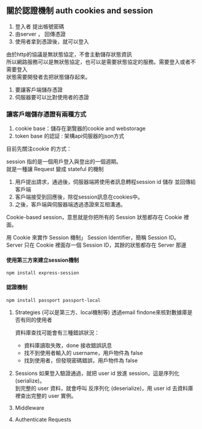 ## 關於認證機制 auth cookies and session 



1. 登入者 提出帳號密碼
2. 由server ， 回傳憑證 
3. 使用者拿到憑證後，就可以登入 


由於http的協議是無狀態協定，不會主動儲存狀態資訊  
所以網路服務可以是無狀態協定，也可以是需要狀態協定的服務。需要登入或者不需要登入  
狀態需要開發者去把狀態儲存起來。  
1. 要讓客戶端儲存憑證
2. 伺服器要可以比對使用者的憑證

### 讓客戶端儲存憑證有兩種方式

1. cookie base：儲存在瀏覽器的cookie and webstorage 
2. token base 的認証 : 架構api伺服器的json方式  

目前先關注cookie 的方式：


session 指的是一個用戶登入與登出的一個週期。  
就是一種讓 Request 變成 stateful 的機制  

1. 用戶提出請求，通過後，伺服器端將使用者訊息轉程session id 儲存 並回傳給客戶端
2. 客戶端接受到回應後，除從session訊息在cookies中。 
3. 之後，客戶端與伺服器端透過憑證來互相溝通。

Cookie-based session，意思就是你把所有的 Session 狀態都存在 Cookie 裡面。  

用 Cookie 來實作 Session 機制」 Session Identifier，簡稱 Session ID。  
Server 只在 Cookie 裡面存一個 Session ID，其餘的狀態都存在 Server 那邊



#### 使用第三方來建立session機制 

```
npm install express-session  

```

#### 認證機制 

```
npm install passport passport-local
```

1. Strategies (可以是第三方、local機制等)
    透過email findone來核對數據庫是否有同的使用者 
    
    資料庫查找可能會有三種錯誤狀況：
      * 資料庫讀取失敗，done 接收錯誤訊息
      * 找不到使用者輸入的 username，用戶物件為 false
      * 找到使用者，但發現密碼錯誤，用戶物件為 false
2. Sessions 
    如果登入驗證通過，就把 user id 放進 session，這是序列化 (serialize)。  
    到完整的 user 資料，就會呼叫 反序列化 (deserialize)，用 user id 去資料庫裡查出完整的 user 實例。  

3. Middleware
4. Authenticate Requests